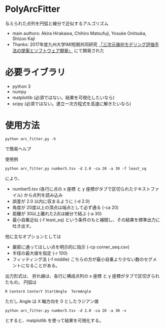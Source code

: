 PolyArcFitter
=============

与えられた点列を円弧と線分で近似するアルゴリズム

- main authors:  Akira Hirakawa, Chihiro Matsufuji, Yosuke Onitsuka, Shizuo Kaji
- Thanks: 2017年度九州大学IMI短期共同研究
[「三次元幾何モデリング評価手法の提案とソフトウェア開発」](http://www.imi.kyushu-u.ac.jp/events/view/2147) にて開発された

# 必要ライブラリ
- python 3
- numpy
- matplotlib (必須ではない。結果を可視化したいなら)
- scipy (必須ではない。連立一次方程式を高速に解きたいなら)

# 使用方法

    python arc_fitter.py -h 

で簡易ヘルプ

使用例

	python arc_fitter.py number5.tsv -d 2.0 -ca 20 -a 30 -f least_sq

により、
- number5.tsv  (各行に点の x 座標 と y 座標がタブで区切られたテキストファイル) から点列を読み込み
- 誤差が 2.0 以内に収まるように (-d 2.0)
- 角度が 20度以上の頂点は端点として必ず通る  (-ca 20)
- 距離が 30以上離れた2点は線分で結ぶ  (-a 30)
- 最小自乗近似  (-f least_sq)
という条件のもと補間し、その結果を標準出力に吐き出す。

他に主なオプションとしては
- 厳密に通ってほしい点を明示的に指示 (-cp corner_seq.csv)
- 半径の最大値を指定 (-r 100)
- フィッティング法 (-f middle)  こちらの方が最小自乗より少ない数のセグメントになることがある。

出力形式は、
折れ線は、各行に構成点列の x 座標 と y 座標がタブで区切ぎられたもの。
円弧は

    R CenterX CenterY StartAngle  TermAngle
    
ただし Angle は X 軸方向を 0 としたラジアン値

	python arc_fitter.py number5.tsv -d 2.0 -ca 20 -a 30 -v

とすると、matplotlib を使って結果を可視化する。
